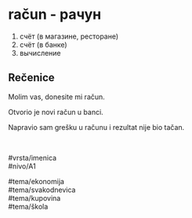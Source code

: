 # račun - рачун

1. счёт (в магазине, ресторане)
2. счёт (в банке)
3. вычисление

## Rečenice

Molim vas, donesite mi račun.

Otvorio je novi račun u banci.

Napravio sam grešku u računu i rezultat nije bio tačan.

<br>

#vrsta/imenica  
#nivo/A1  

#tema/ekonomija  
#tema/svakodnevica  
#tema/kupovina  
#tema/škola  
